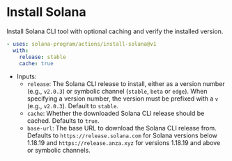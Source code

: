 # Install Solana

Install Solana CLI tool with optional caching and verify the installed version.

```yaml
- uses: solana-program/actions/install-solana@v1
  with:
    release: stable
    cache: true
```

- Inputs:
  - `release`: The Solana CLI release to install, either as a version number (e.g., `v2.0.3`) or symbolic channel (`stable`, `beta` or `edge`). When specifying a version number, the version must be prefixed with a `v` (e.g., `v2.0.3`). Default to `stable`.
  - `cache`: Whether the downloaded Solana CLI release should be cached. Defaults to `true`.
  - `base-url`: The base URL to download the Solana CLI release from. Defaults to `https://release.solana.com` for Solana versions below 1.18.19 and `https://release.anza.xyz` for versions 1.18.19 and above or symbolic channels.